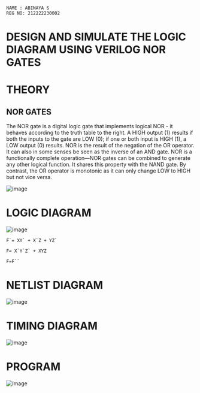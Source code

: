 ```
NAME : ABINAYA S
REG NO: 212222230002
```

# DESIGN AND SIMULATE THE LOGIC DIAGRAM USING VERILOG NOR GATES

# THEORY
## NOR GATES
The NOR gate is a digital logic gate that implements logical NOR - it behaves according to the truth table to the right. A HIGH output (1) results if both the inputs to the gate are LOW (0); if one or both input is HIGH (1), a LOW output (0) results. NOR is the result of the negation of the OR operator. It can also in some senses be seen as the inverse of an AND gate. NOR is a functionally complete operation—NOR gates can be combined to generate any other logical function. It shares this property with the NAND gate. By contrast, the OR operator is monotonic as it can only change LOW to HIGH but not vice versa.


![image](https://github.com/abinayasangeetha/Simulation-project--Digital-Electronics/assets/119393675/bb540f11-7a1e-4c20-b1dd-6b83d0caa875)


# LOGIC DIAGRAM
![image](https://github.com/abinayasangeetha/Simulation-project--Digital-Electronics/assets/119393675/b81a4dc9-7d7f-41a4-9a0a-80da1cd5ba70)


```
F`= XY` + X`Z + YZ`

F= X`Y`Z` + XYZ

F=F``
```
# NETLIST DIAGRAM
![image](https://github.com/abinayasangeetha/Simulation-project--Digital-Electronics/assets/119393675/34895684-20c0-4a39-aed4-8e4e1bdb602d)


# TIMING DIAGRAM
![image](https://github.com/abinayasangeetha/Simulation-project--Digital-Electronics/assets/119393675/92136c24-3e82-4675-868e-76c1456f6446)



# PROGRAM
![image](https://github.com/abinayasangeetha/Simulation-project--Digital-Electronics/assets/119393675/59629b1b-4441-4af5-825c-2ab8d18612e8)



